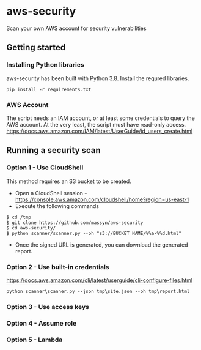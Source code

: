 # aws-security
Scan your own AWS account for security vulnerabilities
## Getting started
### Installing Python libraries
aws-security has been built with Python 3.8.  Install the requred libraries.
```
pip install -r requirements.txt
```
### AWS Account
The script needs an IAM account, or at least some credentials to query the AWS account.  At the very least, the script must have read-only access.
https://docs.aws.amazon.com/IAM/latest/UserGuide/id_users_create.html

## Running a security scan
### Option 1 - Use CloudShell
This method requires an S3 bucket to be created.

* Open a CloudShell session - https://console.aws.amazon.com/cloudshell/home?region=us-east-1
* Execute the following commands
```
$ cd /tmp
$ git clone https://github.com/massyn/aws-security
$ cd aws-security/
$ python scanner/scanner.py --oh "s3://BUCKET NAME/%%a-%%d.html"
```
* Once the signed URL is generated, you can download the generated report.

### Option 2 - Use built-in credentials
https://docs.aws.amazon.com/cli/latest/userguide/cli-configure-files.html

```
python scanner\scanner.py --json tmp\site.json --oh tmp\report.html
```

### Option 3 - Use access keys

### Option 4 - Assume role

### Option 5 - Lambda

